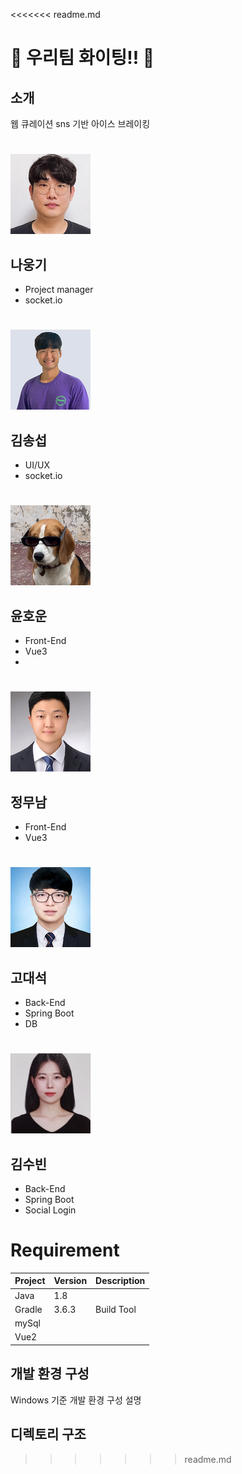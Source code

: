 <<<<<<< readme.md
# 🐳 우리팀 화이팅!!  :penguin:

## 소개
웹 큐레이션 sns 기반 아이스 브레이킹
#
![나웅기](./img/kiii)
## 나웅기
- Project manager
- socket.io

#
![김송섭](./img/song)
## 김송섭
- UI/UX
- socket.io

#
![윤호운](./img/hoo)
## 윤호운
- Front-End
- Vue3
- 

#
![정무남](./img/moo)
## 정무남
- Front-End
- Vue3

#
![고대석](./img/goo)
## 고대석
- Back-End
- Spring Boot
- DB

#
![김수빈](./img/suu)
## 김수빈
- Back-End
- Spring Boot
- Social Login
#
# Requirement
| Project | Version | Description |
| ------- | ------- | ----------- |
| Java    | 1.8     |             |
| Gradle  | 3.6.3   | Build Tool  |
| mySql   |         |             |
|   Vue2  |         |             |


## 개발 환경 구성

Windows 기준 개발 환경 구성 설명

## 디렉토리 구조
>>>>>>> readme.md

